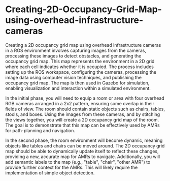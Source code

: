 # Creating-2D-Occupancy-Grid-Map-using-overhead-infrastructure-cameras
Creating a 2D occupancy grid map using overhead infrastructure cameras in a ROS environment involves capturing images from the cameras, processing these images to detect obstacles, and generating the occupancy grid map. This map represents the environment in a 2D grid where each cell indicates whether it is occupied. The process includes setting up the ROS workspace, configuring the cameras, processing the image data using computer vision techniques, and publishing the occupancy grid map. The map is then used in Gazebo for simulation, enabling visualization and interaction within a simulated environment.

In the initial phase, you will need to equip a room or area with four overhead RGB cameras
arranged in a 2x2 pattern, ensuring some overlap in their fields of view. The room should contain
static objects such as chairs, tables, stools, and boxes. Using the images from these cameras, and
by stitching the views together, you will create a 2D occupancy grid map of the room. The goal is
to demonstrate that this map can be effectively used by AMRs for path-planning and navigation.

In the second phase, the room environment will become dynamic, meaning objects like tables and
chairs can be moved around. The 2D occupancy grid map should be able to dynamically update
itself to reflect these changes, providing a new, accurate map for AMRs to navigate. Additionally,
you will add semantic labels to the map (e.g., "table", "chair", "other AMR") to provide further
context for the AMRs. This will likely require the implementation of simple object detection.
